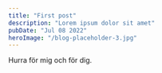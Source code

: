 ```yaml
---
title: "First post"
description: "Lorem ipsum dolor sit amet"
pubDate: "Jul 08 2022"
heroImage: "/blog-placeholder-3.jpg"
---
```


Hurra för mig och för dig.